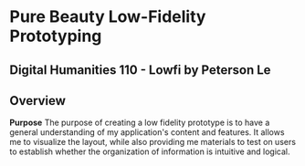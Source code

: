 # Pure Beauty Low-Fidelity Prototyping

## Digital Humanities 110 - Lowfi by Peterson Le
## Overview
**Purpose**
The purpose of creating a low fidelity prototype is to have a general understanding of my application's content and features. It allows me to visualize the layout, while also providing me materials to test on users to establish whether the organization of information is intuitive and logical.
